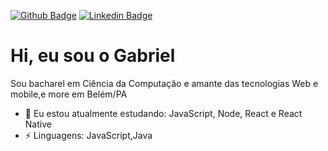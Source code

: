[![Github Badge](https://img.shields.io/badge/-Github-000?style=flat-square&logo=Github&logoColor=white&link=https://github.com/lucasgdb)](https://github.com/gabrinunes)
[![Linkedin Badge](https://img.shields.io/badge/-LinkedIn-blue?style=flat-square&logo=Linkedin&logoColor=white&link=https://www.linkedin.com/in/rebeccamanzi/)](https://www.linkedin.com/in/gabriel-nunes-cunha-70b0a0111/)

# Hi, eu sou o Gabriel 

Sou bacharel em Ciência da Computação e amante das tecnologias Web e mobile,e more em Belém/PA

- 🌱 Eu estou atualmente estudando: JavaScript, Node, React e React Native
-  ⚡ Linguagens: JavaScript,Java


